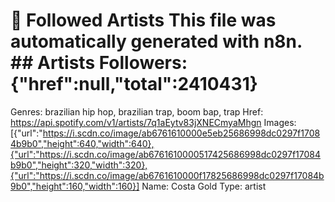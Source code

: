 # 🎵 Followed Artists  This file was automatically generated with n8n.  ## Artists  Followers: {"href":null,"total":2410431}
Genres: brazilian hip hop, brazilian trap, boom bap, trap
Href: https://api.spotify.com/v1/artists/7q1aEytv83jXNECmyaMhgn
Images: [{"url":"https://i.scdn.co/image/ab6761610000e5eb25686998dc0297f17084b9b0","height":640,"width":640},{"url":"https://i.scdn.co/image/ab6761610000517425686998dc0297f17084b9b0","height":320,"width":320},{"url":"https://i.scdn.co/image/ab6761610000f17825686998dc0297f17084b9b0","height":160,"width":160}]
Name: Costa Gold
Type: artist